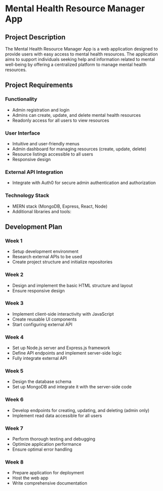 # Mental Health Resource Manager App

## Project Description
The Mental Health Resource Manager App is a web application designed to provide users with easy access to mental health resources. The application aims to support individuals seeking help and information related to mental well-being by offering a centralized platform to manage mental health resources. 

## Project Requirements
### Functionality
- Admin registration and login
- Admins can create, update, and delete mental health resources
- Readonly access for all users to view resources

### User Interface
- Intuitive and user-friendly menus
- Admin dashboard for managing resources (create, update, delete)
- Resource listings accessible to all users
- Responsive design

### External API Integration
- Integrate with Auth0 for secure admin authentication and authorization

### Technology Stack
- MERN stack (MongoDB, Express, React, Node)
- Additional libraries and tools:

## Development Plan
### Week 1
- Setup development environment
- Research external APIs to be used
- Create project structure and initialize repositories

### Week 2
- Design and implement the basic HTML structure and layout
- Ensure responsive design

### Week 3
- Implement client-side interactivity with JavaScript
- Create reusable UI components
- Start configuring external API

### Week 4
- Set up Node.js server and Express.js framework
- Define API endpoints and implement server-side logic
- Fully integrate external API

### Week 5
- Design the database schema
- Set up MongoDB and integrate it with the server-side code

### Week 6
- Develop endpoints for creating, updating, and deleting (admin only)
- Implement read data accessible for all users

### Week 7
- Perform thorough testing and debugging
- Optimize application performance
- Ensure optimal error handling

### Week 8
- Prepare application for deployment
- Host the web app
- Write comprehensive documentation
